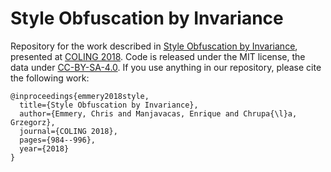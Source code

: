 # Style Obfuscation by Invariance
Repository for the work described in [Style Obfuscation by Invariance](http://aclweb.org/anthology/C18-1084),
presented at [COLING 2018](http://www.coling2018.org/). Code is released under the MIT license, the data under [CC-BY-SA-4.0](https://creativecommons.org/licenses/by-sa/4.0/). If you use anything in our repository, please cite the following work:

```
@inproceedings{emmery2018style,
  title={Style Obfuscation by Invariance},
  author={Emmery, Chris and Manjavacas, Enrique and Chrupa{\l}a, Grzegorz},
  journal={COLING 2018},
  pages={984--996},
  year={2018}
}
```
